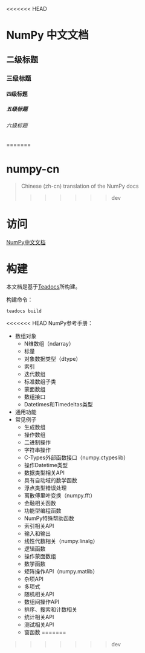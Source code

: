 <<<<<<< HEAD
# NumPy 中文文档
## 二级标题
### 三级标题
#### 四级标题
##### 五级标题
###### 六级标题
=======
# numpy-cn
> Chinese (zh-cn) translation of the NumPy docs
>>>>>>> dev

# 访问
[NumPy中文文档](http://numpy.org.cn/)

# 构建

本文档是基于[Teadocs](https://github.com/lisniuse/teadocs)所构建。

构建命令：

```
teadocs build
```


<<<<<<< HEAD
NumPy参考手册：

- 数组对象
	- N维数组（ndarray）
	- 标量
	- 对象数据类型（dtype）
	- 索引
	- 迭代数组
	- 标准数组子类
	- 蒙面数组
	- 数组接口
	- Datetimes和Timedeltas类型
- 通用功能
- 常见例子
	- 生成数组
	- 操作数组
	- 二进制操作
	- 字符串操作
	- C-Types外部函数接口（numpy.ctypeslib）
	- 操作Datetime类型
	- 数据类型相关API
	- 具有自动域的数学函数
	- 浮点类型错误处理
	- 离散傅里叶变换（numpy.fft）
	- 金融相关函数
	- 功能型编程函数
	- NumPy特殊帮助函数
	- 索引相关API
	- 输入和输出
	- 线性代数相关（numpy.linalg）
	- 逻辑函数
	- 操作蒙面数组
	- 数学函数
	- 矩阵操作API（numpy.matlib）
	- 杂项API
	- 多项式
	- 随机相关API
	- 数组间操作API
	- 排序、搜索和计数相关
	- 统计相关API
	- 测试相关API
	- 窗函数
=======
>>>>>>> dev

